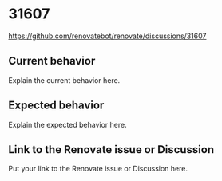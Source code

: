 # 31607

https://github.com/renovatebot/renovate/discussions/31607

## Current behavior

Explain the current behavior here.

## Expected behavior

Explain the expected behavior here.

## Link to the Renovate issue or Discussion

Put your link to the Renovate issue or Discussion here.

